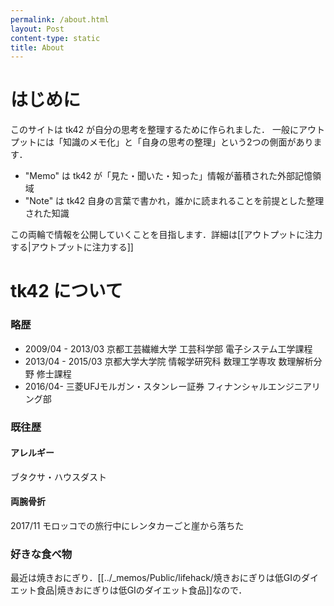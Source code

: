 ```yaml
---
permalink: /about.html
layout: Post
content-type: static
title: About
---
```


# はじめに
このサイトは tk42 が自分の思考を整理するために作られました．
一般にアウトプットには「知識のメモ化」と「自身の思考の整理」という2つの側面があります．

 - "Memo" は tk42 が「見た・聞いた・知った」情報が蓄積された外部記憶領域
 - "Note" は tk42 自身の言葉で書かれ，誰かに読まれることを前提とした整理された知識

この両輪で情報を公開していくことを目指します．詳細は[[アウトプットに注力する|アウトプットに注力する]]

# tk42 について
### 略歴
 - 2009/04 - 2013/03
京都工芸繊維大学 工芸科学部 電子システム工学課程
 - 2013/04 - 2015/03
京都大学大学院 情報学研究科 数理工学専攻 数理解析分野 修士課程
 - 2016/04-
三菱UFJモルガン・スタンレー証券 フィナンシャルエンジニアリング部
### 既往歴
#### アレルギー
ブタクサ・ハウスダスト
#### 両腕骨折
2017/11 モロッコでの旅行中にレンタカーごと崖から落ちた
### 好きな食べ物
最近は焼きおにぎり．[[../_memos/Public/lifehack/焼きおにぎりは低GIのダイエット食品|焼きおにぎりは低GIのダイエット食品]]なので．
